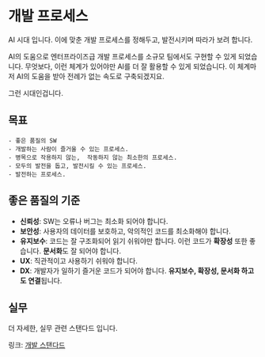 # 개발 프로세스

AI 시대 입니다. 이에 맞춘 개발 프로세스를 정해두고, 발전시키며 따라가 보려 합니다.

AI의 도움으로 엔터프라이즈급 개발 프로세스를 소규모 팀에서도 구현할 수 있게 되었습니다. 무엇보다, 이런 체계가 있어야만 AI를 더 잘 활용할 수 있게 되었습니다. 이 체계마저 AI의 도움을 받아 전례가 없는 속도로 구축되겠지요.

그런 시대인겁니다.

## 목표

    - 좋은 품질의 SW
    - 개발하는 사람이 즐거울 수 있는 프로세스.
    - 병목으로 작용하지 않는,  작동하지 않는 최소한의 프로세스.
    - 모두의 발전을 돕고, 발전시킬 수 있는 프로세스.
    - 발전하는 프로세스.

## 좋은 품질의 기준

- **신뢰성**: SW는 오류나 버그는 최소화 되어야 합니다.
- **보안성**: 사용자의 데이터를 보호하고, 악의적인 코드를 최소화해야 합니다.
- **유지보수**: 코드는 잘 구조화되어 읽기 쉬워야만 합니다. 이런 코드가 **확장성** 또한 좋습니다. **문서화**도 잘 되어야 합니다.
- **UX**: 직관적이고 사용하기 쉬워야 합니다.
- **DX**: 개발자가 일하기 즐거운 코드가 되어야 합니다. **유지보수, 확장성, 문서화 하고도 연결**됩니다.

## 실무

더 자세한, 실무 관련 스탠다드 입니다.

링크: [개발 스탠다드](/develop_standard.md)
